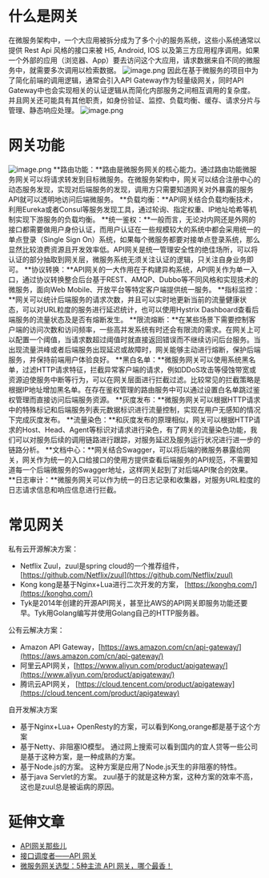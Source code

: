 # 什么是网关
在微服务架构中，一个大应用被拆分成为了多个小的服务系统，这些小系统通常以提供 Rest Api 风格的接口来被 H5, Android, IOS 以及第三方应用程序调用。如果一个外部的应用（浏览器、App）要去访问这个大应用，请求数据来自不同的微服务中，就需要多次调用以检索数据。
![image.png](https://cdn.nlark.com/yuque/0/2022/png/992017/1659862812448-fe388ccc-1311-4b7b-bcb6-b8a82c754103.png#clientId=ueaa52b84-7a5f-4&crop=0&crop=0&crop=1&crop=1&from=paste&height=167&id=u167b19e4&margin=%5Bobject%20Object%5D&name=image.png&originHeight=333&originWidth=720&originalType=url&ratio=1&rotation=0&showTitle=false&size=108821&status=done&style=none&taskId=u70504010-c4c7-4358-8208-ef426c40b57&title=&width=360)
因此在基于微服务的项目中为了简化前端的调用逻辑，通常会引入API Gateway作为轻量级网关，同时API Gateway中也会实现相关的认证逻辑从而简化内部服务之间相互调用的复杂度。并且网关还可能具有其他职责，如身份验证、监控、负载均衡、缓存、请求分片与管理、静态响应处理。
![image.png](https://cdn.nlark.com/yuque/0/2022/png/992017/1659862969669-d131e10c-0c31-4cdd-9905-5e3187fea7d3.png#clientId=ueaa52b84-7a5f-4&crop=0&crop=0&crop=1&crop=1&from=paste&height=178&id=ub901f3e5&margin=%5Bobject%20Object%5D&name=image.png&originHeight=356&originWidth=720&originalType=url&ratio=1&rotation=0&showTitle=false&size=88715&status=done&style=none&taskId=u3780f028-b542-48e1-9495-25fcc867c73&title=&width=360)
# 网关功能

![image.png](https://cdn.nlark.com/yuque/0/2022/png/992017/1659866041175-09aac802-9fbb-4d1a-b765-801de10c2e76.png#clientId=ueaa52b84-7a5f-4&crop=0&crop=0&crop=1&crop=1&from=paste&height=254&id=u1060422a&margin=%5Bobject%20Object%5D&name=image.png&originHeight=507&originWidth=651&originalType=url&ratio=1&rotation=0&showTitle=false&size=77545&status=done&style=none&taskId=u6d1633cb-9853-4f1c-8cf2-a5ea7c13c13&title=&width=326)
**路由功能：**路由是微服务网关的核心能力。通过路由功能微服务网关可以将请求转发到目标微服务。在微服务架构中，网关可以结合注册中心的动态服务发现，实现对后端服务的发现，调用方只需要知道网关对外暴露的服务API就可以透明地访问后端微服务。
**负载均衡：**API网关结合负载均衡技术，利用Eureka或者Consul等服务发现工具，通过轮询、指定权重、IP地址哈希等机制实现下游服务的负载均衡。
**统一鉴权：**一般而言，无论对内网还是外网的接口都需要做用户身份认证，而用户认证在一些规模较大的系统中都会采用统一的单点登录（Single Sign On）系统，如果每个微服务都要对接单点登录系统，那么显然比较浪费资源且开发效率低。API网关是统一管理安全性的绝佳场所，可以将认证的部分抽取到网关层，微服务系统无须关注认证的逻辑，只关注自身业务即可。
**协议转换：**API网关的一大作用在于构建异构系统，API网关作为单一入口，通过协议转换整合后台基于REST、AMQP、Dubbo等不同风格和实现技术的微服务，面向Web Mobile、开放平台等特定客户端提供统一服务。
**指标监控：**网关可以统计后端服务的请求次数，并且可以实时地更新当前的流量健康状态，可以对URL粒度的服务进行延迟统计，也可以使用Hystrix Dashboard查看后端服务的流量状态及是否有熔断发生。
**限流熔断：**在某些场景下需要控制客户端的访问次数和访问频率，一些高并发系统有时还会有限流的需求。在网关上可以配置一个阈值，当请求数超过阈值时就直接返回错误而不继续访问后台服务。当出现流量洪峰或者后端服务出现延迟或故障时，网关能够主动进行熔断，保护后端服务，并保持前端用户体验良好。
**黑白名单：**微服务网关可以使用系统黑名单，过滤HTTP请求特征，拦截异常客户端的请求，例如DDoS攻击等侵蚀带宽或资源迫使服务中断等行为，可以在网关层面进行拦截过滤。比较常见的拦截策略是根据IP地址增加黑名单。在存在鉴权管理的路由服务中可以通过设置白名单跳过鉴权管理而直接访问后端服务资源。
**灰度发布：**微服务网关可以根据HTTP请求中的特殊标记和后端服务列表元数据标识进行流量控制，实现在用户无感知的情况下完成灰度发布。
**流量染色：**和灰度发布的原理相似，网关可以根据HTTP请求的Host、Head、Agent等标识对请求进行染色，有了网关的流量染色功能，我们可以对服务后续的调用链路进行跟踪，对服务延迟及服务运行状况进行进一步的链路分析。
**文档中心：**网关结合Swagger，可以将后端的微服务暴露给网关，网关作为统一的入口给接口的使用方提供查看后端服务的API规范，不需要知道每一个后端微服务的Swagger地址，这样网关起到了对后端API聚合的效果。
**日志审计：**微服务网关可以作为统一的日志记录和收集器，对服务URL粒度的日志请求信息和响应信息进行拦截。
# 常见网关
私有云开源解决方案：

- Netflix Zuul，zuul是spring cloud的一个推荐组件，[https://github.com/Netflix/zuul](https://github.com/Netflix/zuul)
- Kong kong是基于Nginx+Lua进行二次开发的方案， [https://konghq.com/](https://konghq.com/)
- Tyk是2014年创建的开源API网关，甚至比AWS的API网关即服务功能还要早。Tyk用Golang编写并使用Golang自己的HTTP服务器。

公有云解决方案：

- Amazon API Gateway，[https://aws.amazon.com/cn/api-gateway/](https://aws.amazon.com/cn/api-gateway/)
- 阿里云API网关，[https://www.aliyun.com/product/apigateway/](https://www.aliyun.com/product/apigateway/)
- 腾讯云API网关， [https://cloud.tencent.com/product/apigateway](https://cloud.tencent.com/product/apigateway)

自开发解决方案

- 基于Nginx+Lua+ OpenResty的方案，可以看到Kong,orange都是基于这个方案
- 基于Netty、非阻塞IO模型。 通过网上搜索可以看到国内的宜人贷等一些公司是基于这种方案，是一种成熟的方案。
- 基于Node.js的方案。 这种方案是应用了Node.js天生的非阻塞的特性。
- 基于java Servlet的方案。 zuul基于的就是这种方案，这种方案的效率不高，这也是zuul总是被诟病的原因。

[
](https://blog.csdn.net/pushiqiang/article/details/95726137)
# 延伸文章

- [API网关那些儿](http://yunlzheng.github.io/2017/03/14/the-things-about-api-gateway/)
- [接口调度者——API 网关](https://zhuanlan.zhihu.com/p/215901217)
- [微服务网关选型：5种主流 API 网关，哪个最香！](https://mp.weixin.qq.com/s/f2hepLraaqUgRKqq9ZKKsQ)
